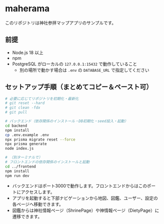 # maherama

このリポジトリは神社参拝マップアプリのサンプルです。

## 前提
- Node.js 18 以上
- npm
- PostgreSQL がローカルの `127.0.0.1:15432` で動作していること
  - 別の場所で動かす場合は `.env` の `DATABASE_URL` で指定してください

## セットアップ手順（まとめてコピー＆ペースト可）

```bash
# 必要に応じてリポジトリを初期化・最新化
# git reset --hard
# git clean -fdx
# git pull

# バックエンド（依存関係のインストール・DB初期化・seed投入・起動）
cd backend
npm install
cp .env.example .env
npx prisma migrate reset --force
npx prisma generate
node index.js

# （別ターミナルで）
# フロントエンドの依存関係のインストールと起動
cd ../frontend
npm install
npm run dev
```
- バックエンドはポート3000で動作します。フロントエンドからはこのポートにアクセスします。
- アプリを起動すると下部ナビゲーションから地図、図鑑、ユーザー、設定の各ページへ移動できます。
- 図鑑からは神社情報ページ（ShrinePage）や神情報ページ（DietyPage）に遷移できます。

